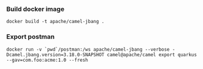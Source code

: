 ### Build docker image
```
docker build -t apache/camel-jbang .
```

### Export postman
```
docker run -v `pwd`/postman:/ws apache/camel-jbang --verbose -Dcamel.jbang.version=3.18.0-SNAPSHOT camel@apache/camel export quarkus --gav=com.foo:acme:1.0 --fresh
```
